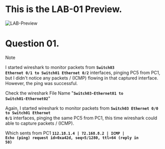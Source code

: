 # This is the LAB-01 Preview.

![LAB-Preview](https://github.com/JoashJenushan/GNS3-Network-Lab/assets/137409476/aad36875-dd70-4ff8-91dd-2dce2a95e74f)

# Question 01.
> [!NOTE]
> 
> I started wireshark to monitor packets from <code>**Switch03 Ethernet 0/1 to Switch01 Ethernet 0/2**</code> interfaces, pinging PC5 from PC1, but I didn't notice any packets / (ICMP) flowing in that captured interface. However, the ping was successful.
> 
> Check the wireshark File Name "<code>**Switch03-Ethernet01 to Switch01-Ethernet02**</code>"
>
> Again, I started wireshark to monitor packets from <code>**Switch03 Ethernet 0/0 to Switch01 Ethernet 0/1**</code> interfaces, pinging the same PC5 from PC1, this time wireshark could able to capture packets / (ICMP).
> 
> Which sents from PC1 <code>**112.18.1.4 | 72.168.8.2 | ICMP | Echo (ping) request id=0xa42d, seq=5/1280, ttl=64 (reply in 50)**</code>
